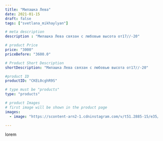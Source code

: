 ```yaml
---
title: "Милашка Лева"
date: 2021-01-15
draft: false
tags: ["svetlana_mikhaylyan"]

# meta description
description : "Милашка Лева связан с любовью высота от17//-20"

# product Price
price: "3000"
priceBefore: "3600.0"

# Product Short Description
shortDescription: "Милашка Лева связан с любовью высота от17//-20"

#product ID
productID: "CKEL0cghR9S"

# type must be "products"
type: "products"

# product Images
# first image will be shown in the product page
images:
  - image: "https://scontent-arn2-1.cdninstagram.com/v/t51.2885-15/e35/137540038_113899457274342_3675739230220962576_n.jpg?se=7&tp=1&_nc_ht=scontent-arn2-1.cdninstagram.com&_nc_cat=106&_nc_ohc=_Qooj7J6JuAAX8Aib8Y&ccb=7-4&oh=879d6482e1cd44d4f5e9d8506b6592f0&oe=60825323&_nc_sid=86f79a&ig_cache_key=MjQ4NzE2NDg3Njc1MDEzNTEyMg%3D%3D.2-ccb7-4"

---
```

lorem
